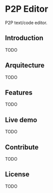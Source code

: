 # P2P Editor

P2P text/code editor.

## Introduction

TODO

## Arquitecture

TODO

## Features

TODO

## Live demo

TODO

## Contribute

TODO

## License

TODO
